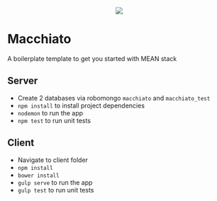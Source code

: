 <p align="center">
<img src="https://raw.githubusercontent.com/msintaha/macchiato/master/assets/img/macchiato-text.png">
</p>

# Macchiato
A boilerplate template to get you started with MEAN stack

## Server
-  Create 2 databases via robomongo `macchiato` and `macchiato_test`
- `npm install` to install project dependencies
- `nodemon` to run the app
- `npm test` to run unit tests

## Client
- Navigate to client folder
- `npm install`
- `bower install`
- `gulp serve` to run the app
- `gulp test` to run unit tests
